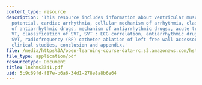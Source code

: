 ```yaml
---
content_type: resource
description: 'This resource includes information about ventricular muscle cell action
  potential, cardiac arrhythmia, cellular mechanism of arrhythmia, classification
  of antiarrhythmic drugs, mechanism of antiarrhythmic drugs:, acute treatement of
  VT, classification of SVT, SVT : ECG correlation, antiarrhythmic drug effects in
  SVT, radiofrequency (RF) catheter ablation of left free wall accessory AV connection,
  clinical studies, conclusion and appendix.'
file: /media/https%3A/open-learning-course-data-rc.s3.amazonaws.com/hst-151-principles-of-pharmacology-spring-2005/5c9c69fdf87eb6a634d1278e8a8b6e64_ln8hms3341.pdf
file_type: application/pdf
resourcetype: Document
title: ln8hms3341.pdf
uid: 5c9c69fd-f87e-b6a6-34d1-278e8a8b6e64
---
```

